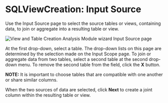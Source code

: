 # SQLViewCreation: Input Source

Use the Input Source page to select the source tables or views, containing data, to join or aggregate into a resulting table or view.

![View and Table Creation Analysis Module wizard Input Source page](/img/product_docs/accessanalyzer/enterpriseauditor/admin/datacollector/unix/input.png)

At the first drop-down, select a table. The drop-down lists on this page are determined by the selection made on the Input Scope page. To join or aggregate data from two tables, select a second table at the second drop-down menu. To remove the second table from the field, click the __X__ button.

__NOTE:__ It is important to choose tables that are compatible with one another or share similar columns.

When the two sources of data are selected, click __Next__ to create a joint column within the resulting table or view.
